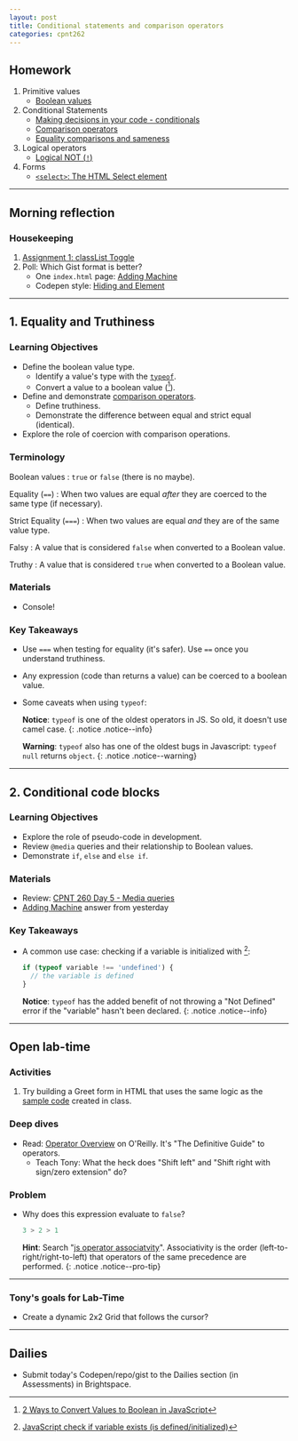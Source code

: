 ```yaml
---
layout: post
title: Conditional statements and comparison operators
categories: cpnt262
---
```


## Homework
1. Primitive values
    - [Boolean values](https://developer.mozilla.org/en-US/docs/Glossary/Boolean)
2. Conditional Statements
    - [Making decisions in your code - conditionals](https://developer.mozilla.org/en-US/docs/Learn/JavaScript/Building_blocks/conditionals)
    - [Comparison operators](https://developer.mozilla.org/en-US/docs/Web/JavaScript/Guide/Expressions_and_Operators#comparison_operators)
    - [Equality comparisons and sameness](https://developer.mozilla.org/en-US/docs/Web/JavaScript/Equality_comparisons_and_sameness)
3. Logical operators
    - [Logical NOT (`!`)](https://developer.mozilla.org/en-US/docs/Web/JavaScript/Reference/Operators/Logical_NOT)
4. Forms
    - [`<select>`: The HTML Select element](https://developer.mozilla.org/en-US/docs/Web/HTML/Element/select)

---
## Morning reflection
### Housekeeping
1. [Assignment 1: classList Toggle](https://github.com/sait-wbdv/assessments/tree/master/cpnt262/assignment-1)
2. Poll: Which Gist format is better?
    - One `index.html` page: [Adding Machine](https://gist.github.com/acidtone/41311f0c2ae259445de4e6ca3b400edc)
    - Codepen style: [Hiding and Element](https://gist.github.com/acidtone/61ae09c7efb6a504010d17199e41510e)

---

## 1. Equality and Truthiness
### Learning Objectives
- Define the boolean value type.
  - Identify a value's type with the [`typeof`](https://developer.mozilla.org/en-US/docs/Web/JavaScript/Reference/Operators/typeof).
  - Convert a value to a boolean value ([^1]).
- Define and demonstrate [comparison operators](https://developer.mozilla.org/en-US/docs/Web/JavaScript/Guide/Expressions_and_Operators#comparison_operators).
  - Define truthiness.
  - Demonstrate the difference between equal and strict equal (identical).
- Explore the role of coercion with comparison operations.

[^1]: [2 Ways to Convert Values to Boolean in JavaScript](https://www.samanthaming.com/tidbits/19-2-ways-to-convert-to-boolean/)

### Terminology
Boolean values
: `true` or `false` (there is no maybe).

Equality (`==`)
: When two values are equal _after_ they are coerced to the same type (if necessary).

Strict Equality (`===`)
: When two values are equal _and_ they are of the same value type.

Falsy
: A value that is considered `false` when converted to a Boolean value.

Truthy
: A value that is considered `true` when converted to a Boolean value.

### Materials
- Console!

### Key Takeaways
- Use `===` when testing for equality (it's safer). Use `==` once you understand truthiness.
- Any expression (code than returns a value) can be coerced to a boolean value.
- Some caveats when using `typeof`:

  **Notice**: `typeof` is one of the oldest operators in JS. So old, it doesn't use camel case.
  {:  .notice .notice--info}

  **Warning**: `typeof` also has one of the oldest bugs in Javascript: `typeof null` returns `object`.
  {:  .notice .notice--warning}


[^2]: [JavaScript check if variable exists (is defined/initialized)](https://stackoverflow.com/questions/5113374/javascript-check-if-variable-exists-is-defined-initialized)

---

## 2. Conditional code blocks
### Learning Objectives
- Explore the role of pseudo-code in development.
- Review `@media` queries and their relationship to Boolean values.
- Demonstrate `if`, `else` and `else if`.


### Materials
- Review: [CPNT 260 Day 5 - Media queries](https://sait-wbdv.github.io/winter-2021/cpnt260/media-queries-icons/)
- [Adding Machine](https://gist.github.com/acidtone/1b036a8d2f1e5b7f398462cc957f64dc) answer from yesterday

### Key Takeaways
- A common use case: checking if a variable is initialized with [^2]:
    
  ```js
  if (typeof variable !== 'undefined') {
    // the variable is defined
  }
  ```

  **Notice**: `typeof` has the added benefit of not throwing a "Not Defined" error if the "variable" hasn't been declared.
  {:  .notice .notice--info}
  
---

## Open lab-time
### Activities
1. Try building a Greet form in HTML that uses the same logic as the [sample code](https://github.com/sait-wbdv/in-class/blob/main/w5f/js/greet.js) created in class.

### Deep dives
- Read: [Operator Overview](https://www.oreilly.com/library/view/javascript-the-definitive/9781449393854/ch04s07.html) on O'Reilly. It's "The Definitive Guide" to operators.
  - Teach Tony: What the heck does "Shift left" and "Shift right with sign/zero extension" do?

### Problem
- Why does this expression evaluate to `false`?

    ```js
    3 > 2 > 1
    ```

    **Hint**: Search "[js operator associatvity](https://www.google.com/search?q=js+operator+precedence+and+associativity)". Associativity is the order (left-to-right/right-to-left) that operators of the same precedence are performed.
    {:  .notice .notice--pro-tip}

---

### Tony's goals for Lab-Time
- Create a dynamic 2x2 Grid that follows the cursor?

---

## Dailies
- Submit today's Codepen/repo/gist to the Dailies section (in Assessments) in Brightspace.
